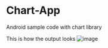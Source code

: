 # Chart-App
Android sample code with chart library

This is how the output looks 
![image](https://user-images.githubusercontent.com/28603358/168994789-7779650c-b3b3-4105-8969-8f7bfb0ad6ce.png)

